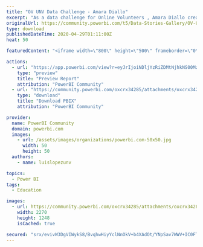 ```yaml
---
title: "OV UNV Data Challenge - Amara Diallo"
excerpt: "As a data challenge for Online Volunteers , Amara Diallo created a report to represent the geographical mobilization and demographics of United"
originalUrl: https://community.powerbi.com/t5/Data-Stories-Gallery/OV-UNV-Data-Challenge-Amara-Diallo/m-p/1055698
type: download
publishedDateTime: 2020-04-29T01:11:00Z
heat: 50

featuredContent: "<iframe width=\"800\" height=\"500\" frameborder=\"0\" src=\"https://app.powerbi.com/view?r=eyJrIjoiNDljYzRiZDMtNjhkNS00MzZmLWI4NDItMzI5YTk3NmRmZmMxIiwidCI6ImIzZTVkYjVlLTI5NDQtNDgzNy05OWY1LTc0ODhhY2U1NDMxOSIsImMiOjh9\"></iframe>"

actions:
  - url: "https://app.powerbi.com/view?r=eyJrIjoiNDljYzRiZDMtNjhkNS00MzZmLWI4NDItMzI5YTk3NmRmZmMxIiwidCI6ImIzZTVkYjVlLTI5NDQtNDgzNy05OWY1LTc0ODhhY2U1NDMxOSIsImMiOjh9"
    type: "preview"
    title: "Preview Report"
    attribution: "PowerBI Community"
  - url: "https://community.powerbi.com/oxcrx34285/attachments/oxcrx34285/DataStoriesGallery/3863/2/OV_UNV_Data_Challenge-Amara_Diallo.pbix"
    type: "download"
    title: "Download PBIX"
    attribution: "PowerBI Community"

provider:
  name: PowerBI Community
  domain: powerbi.com
  images:
    - url: /assets/images/organizations/powerbi.com-50x50.jpg
      width: 50
      height: 50
  authors:
    - name: luislopezunv

topics:
  - Power BI
tags:
  - Education

images:
  - url: https://community.powerbi.com/oxcrx34285/attachments/oxcrx34285/DataStoriesGallery/3863/1/AmaraDiallo_UNVOVDataChallenge.PNG
    width: 2270
    height: 1248
    isCached: true

secured: "srx/evivW3DgVIWykS8/BvqhwHiyYclNnOkV+b4XAdOt/YNpSav7WWV+IC0FTltYsB+xhJo6wLXq+3ICcKSJZ+rDf29ZbhP7CD6r5eB4C040SNfmjpO5CcLDeEvWM0O3kf/3Z9XOXs1mCgPwyZFUufKFC1aNJLp9sXmNEqVEpl//TcncAmQ8CglzAGSI9I/GGkOKFqgRI7MXMP9/ysS/Gxwty98L8jYlFi0EGEjTk1xA5hVYI3EEuc2R6kG5EctkyRDaI7WlC8rWxet7Q8uSG6pIGLkvrE1PJzXCYMnxm4FqLBG8DKTMBAmFe2uTh49BpBBd+faw1WA8dWpsmFJ5notwpblv3lEV13rE9eFVjDCMZ/f3lC9++/Je2m2UjbbCIrnv3UXgY90BQLDhjtSaHQ==;H2vssZfrxnQIl2eEtQZ7IQ=="
---
```


